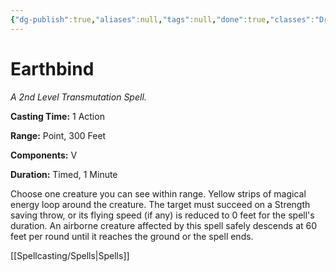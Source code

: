 ```yaml
---
{"dg-publish":true,"aliases":null,"tags":null,"done":true,"classes":"Druid, Sorcerer, Warlock, Wizard,","spellLevel":2,"school":"Transmutation","source":"XGE","permalink":"/spells/earthbind/","dgHomeLink":false,"dgPassFrontmatter":true}
---
```


# Earthbind
*A 2nd Level Transmutation Spell.*

**Casting Time:** 1 Action

**Range:** Point, 300 Feet

**Components:** V 

**Duration:** Timed, 1 Minute

Choose one creature you can see within range. Yellow strips of magical energy loop around the creature. The target must succeed on a Strength saving throw, or its flying speed (if any) is reduced to 0 feet for the spell's duration. An airborne creature affected by this spell safely descends at 60 feet per round until it reaches the ground or the spell ends.

[[Spellcasting/Spells|Spells]]